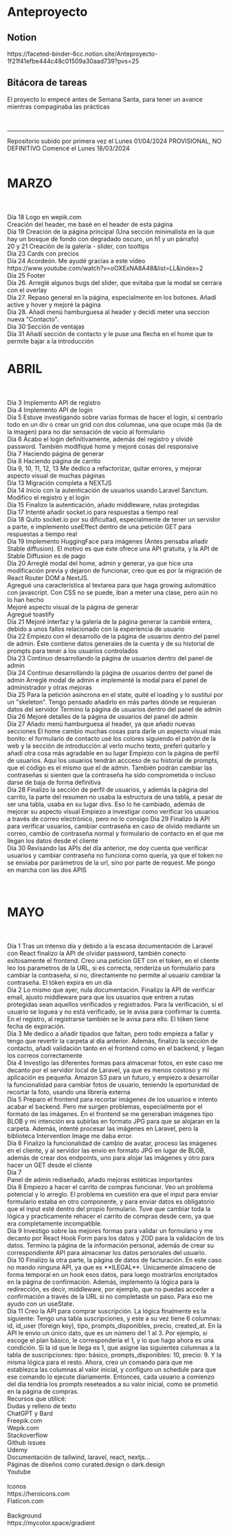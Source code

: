 <h1>Anteproyecto</h1>
<h2>Notion</h2>
https://faceted-binder-6cc.notion.site/Anteproyecto-1f21f41efbe444c48c01509a30aad739?pvs=25
<h2>Bitácora de tareas</h2>
El proyecto lo empecé antes de Semana Santa, para tener un avance mientras compaginaba las prácticas
<br>
<br>
<br>
<hr>
Repositorio subido por primera vez el Lunes 01/04/2024
PROVISIONAL, NO DEFINITIVO
Comencé el Lunes 18/03/2024
<br>
<br>
<h1>MARZO</h1>
<br>
<br>
Día 18
Logo en wepik.com
<br>
Creación del header, me basé en el header de esta página
<br>
Día 19
Creación de la página principal (Una sección minimalista en la que hay un bosque de fondo con degradado oscuro, un h1 y un párrafo)
<br>
20 y 21 
Creación de la galería - slider, con tooltips 
<br>
Día 23 
Cards con precios
<br>
Día 24
Acordeón. Me ayudé gracias a este vídeo https://www.youtube.com/watch?v=oOXExNA8A48&list=LL&index=2
<br>
Día 25 Footer
<br>
Día 26. Arreglé algunos bugs del slider, que evitaba que la modal se cerrara con el overlay
<br>
Día 27. Repaso general en la página, especialmente en los botones. Añadí active y hover y mejoré la página
<br>
Día 28. Añadí menú hamburguesa al header y decidí meter una seccion nueva "Contacto". 
<br>
Día 30
Sección de ventajas
<br>
Día 31
Añadí sección de contacto y le puse una flecha en el home que te permite bajar a la introducción
<br>
<h1>ABRIL</h1>
<br>
<br>
Día 3
Implemento API de registro
<br>
Día 4
Implemento API de login
<br>
Día 5
Estuve investigando sobre varias formas de hacer el login, si centrarlo todo en un div o crear un grid con dos columnas, una que ocupe más (la de la imagen) para no dar sensación de vacío al formulario
<br>
Día 6
Acabo el login definitivamente, además del registro y olvidé password. También modifiqué home y mejoré cosas del responsive
<br>
Día 7
Haciendo página de generar
<br>
Día 8 Haciendo página de carrito
<br>
Día 9, 10, 11, 12, 13
Me dedico a refactorizar, quitar errores, y mejorar aspecto visual de muchas páginas
<br>
Día 13
Migración completa a NEXTJS
<br>
Día 14
Inicio con la autenticación de usuarios usando Laravel Sanctum. Modifico el registro y el login
<br>
Día 15
Finalizo la autenticación, añado middleware, rutas protegidas
<br>
Día 17
Intenté añadir socket.io para respuestas a tiempo real
<br>
Día 18 
Quito socket.io por su dificultad, especialmente de tener un servidor a parte, e implemento useEffect dentro de una petición GET para respuestas a tiempo real
<br>
Día 19
Implemento HuggingFace para imágenes (Antes pensaba añadir Stable diffusion). El motivo es que éste ofrece una API gratuita, y la API de Stable Diffusion es de pago
<br>
Día 20
Arreglé modal del home, admin y generar, ya que hice una modificación previa y dejaron de funcionar, creo que es por la migración de React Router DOM a NextJS.<br>
Agregué una característica al textarea para que haga growing automático con javascript. Con CSS no se puede, iban a meter una clase, pero aún no lo han hecho<br>
Mejoré aspecto visual de la página de generar<br>
Agregué toastify<br>
Día 21
Mejoré interfaz y la galería de la página generar la cambié entera, debido a unos fallos relacionado con la experiencia de usuario
<br>
Día 22
Empiezo con el desarrollo de la página de usuarios dentro del panel de admin. Éste contiene datos generales de la cuenta y de su historial de prompts para tener a los usuarios controlados
<br>
Día 23
Continuo desarrollando la página de usuarios dentro del panel de admin
<br>
Día 24
Continuo desarrollando la página de usuarios dentro del panel de admin
Arreglé modal de admin e implementé la modal para el panel de administrador y otras mejoras
<br>
Día 25
Para la petición asíncrona en el state, quité el loading y lo sustituí por un "skeleton". Tengo pensado añadirlo en más partes dónde se requieran datos del servidor
Termino la página de usuarios dentro del panel de admin
<br>
Día 26
Mejoré detalles de la página de usuarios del panel de admin
<br>
Día 27
Añado menú hamburguesa al header, ya que añado nuevas secciones
El home cambio muchas cosas para darle un aspecto visual más bonito: el formulario de contacto usé los colores siguiendo el patrón de la web y la sección de introducción al verlo mucho texto, preferí quitarlo y añadí otra cosa más agradable en su lugar
Empiezo con la página de perfil de usuarios. Aquí los usuarios tendrán accceso de su historial de prompts, que el código es el mismo que el de admin. También podrán cambiar las contraseñas si sienten que la contraseña ha sido comprometida o incluso darse de baja de forma definitiva
<br>
Día 28
Finalizo la sección de perfil de usuarios, y además la página del carrito, la parte del resumen no usaba la estructura de una tabla, a pesar de ser una tabla, usaba en su lugar divs. Eso lo he cambiado, además de mejorar su aspecto visual
Empiezo a investigar como verificar los usuarios a través de correo electrónico, pero no lo consigo
Día 29
Finalizo la API para verificar usuarios, cambiar contraseña en caso de olvido mediante un correo, cambio de contraseña normal y formulario de contacto en el que me llegan los datos desde el cliente
<br>
Día 30
Revisando las APIs del día anterior, me doy cuenta que verificar usuarios y cambiar contraseña no funciona como quería, ya que el token no se enviaba por parámetros de la url, sino por parte de request. Me pongo en marcha con las dos APIS
<br>
<br>
<br>
<h1>MAYO</h1>
<br>
<br>
Día 1
Tras un intenso día y debido a la escasa documentación de Laravel con React finalizo la API de olvidar password, también conecto exitosamente el frontend. Creo una peticion GET con el token, en el cliente leo los parametros de la URL, si es correcta, renderiza un formulario para cambiar la contraseña, si no, directamente no permite al usuario cambiar la contraseña. El tóken expira en un día
<br>
Día 2
Lo mismo que ayer, nula documentación. Finalizo la API de verificar email, ajusto middleware para que los usuarios que entren a rutas protegidas sean aquellos verificados y registrados. Para la verificación, si el usuario se loguea y no está verificado, se le avisa para confirmar la cuenta. En el registro, al registrarse también se le avisa para ello. El tóken tiene fecha de expiración.
<br>
Día 3
Me dedico a añadir tipados que faltan, pero todo empieza a fallar y tengo que revertir la carpeta al día anterior. Además, finalizo la sección de contacto, añadí validación tanto en el frontend como en el backend, y llegan los correos correctamente
<br>
Día 4
Investigo las diferentes formas para almacenar fotos, en este caso me decanto por el servidor local de Laravel, ya que es menos costoso y mi aplicación es pequeña. Amazon S3 para un futuro, y empiezo a desarrollar la funcionalidad para cambiar fotos de usuario, teniendo la oportunidad de recortar la foto, usando una librería externa
<br>
Día 5
Preparo el frontend para recortar imágenes de los usuarios e intento acabar el backend. Pero me surgen problemas, especialmente por el formato de las imágenes. En el frontend se me generaban imágenes tipo BLOB y mi intención era subirlas en formato JPG para que se alojaran en la carpeta. Además, intenté procesar las imágenes en Laravel, pero la biblioteca Intervention Image me daba error. 
<br>
Día 6
Finalizo la funcionalidad de cambio de avatar, proceso las imágenes en el cliente,  y al servidor las envío en formato JPG en lugar de BLOB, además de crear dos endpoints, uno para alojar las imágenes y otro para hacer un GET desde el cliente
<br>
Día 7
<br>
Panel de admin rediseñado, añado mejoras estéticas importantes
<br>
Día 8
Empiezo a hacer el carrito de compras funcionar. Veo un problema potencial y lo arreglo. El problema en cuestión era que el input para enviar formulario estaba en otro componente, y para enviar datos es obligatorio que el input esté dentro del propio formulario. Tuve que cambiar toda la lógica y practicamente rehacer el carrito de compras desde cero, ya que era completamente incompatible.
<br>
Día 9
Investigo sobre las mejores formas para validar un formulario y me decanto por React Hook Form para los datos y ZOD para la validación de los datos. Termino la página de la información personal, además de crear su correspondiente API para almacenar los datos personales del usuario.
<br>
Día 10
Finalizo la otra parte, la página de datos de facturación. En este caso no mando ninguna API, ya que es **ILEGAL**. Únicamente almaceno de forma temporal en un hook esos datos, para luego mostrarlos encriptados en la página de confirmación. Además, implemento la lógica para la redirección, es decir, middleware, por ejemplo, que no puedas acceder a confirmación a través de la URL si no completaste un paso. Para eso me ayudo con un useState.
<br>
Día 11
Creo la API para comprar suscripción. La lógica finalmente es la siguiente: Tengo una tabla suscripciones, y este a su vez tiene 6 columnas: id, id_user (foreign key), tipo, prompts_disponibles, precio, created_at. En la API le envío un único dato, que es un número del 1 al 3. Por ejemplo, si escoge el plan básico, le correspondería el 1, y lo que hago ahora es una condición. Si la id que le llega es 1, que asigne las siguientes columnas a la tabla de suscripciones: tipo: básico, prompts_disponibles: 10, precio: 9. Y la misma lógica para el resto. Ahora, creo un comando para que me establezca las columnas al valor inicial, y configuro un schedule para que ese comando lo ejecute diariamente. Entonces, cada usuario a comienzo del día tendría los prompts reseteados a su valor inicial, como se prometió en la página de compras.
<br>
Recursos que utilicé:<br>
Dudas y relleno de texto<br>
ChatGPT y Bard<br>
Freepik.com<br>
Wepik.com<br>
Stackoverflow<br>
Github issues<br>
Udemy<br>
Documentación de tailwind, laravel, react, nextjs...<br>
Páginas de diseños como curated.design o dark.design<br>
Youtube<br>
<br>
Iconos<br>
https://heroicons.com<br>
Flaticon.com<br>
<br>
Background<br>
https://mycolor.space/gradient<br>

